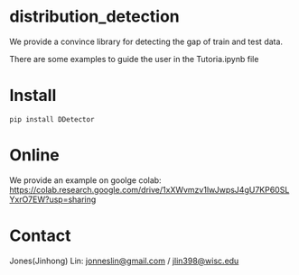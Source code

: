 # distribution_detection
We provide a convince library for detecting the gap of train and test data.

There are some examples to guide the user in the Tutoria.ipynb file

# Install
```
pip install DDetector
```

# Online
We provide an example on goolge colab: https://colab.research.google.com/drive/1xXWvmzv1lwJwpsJ4gU7KP60SLYxrO7EW?usp=sharing

# Contact
Jones(Jinhong) Lin: jonneslin@gmail.com / jlin398@wisc.edu
